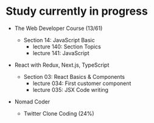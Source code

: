 # Study currently in progress

  - The Web Developer Course (13/61)
    - Section 14: JavaScript Basic
      - lecture 140: Section Topics 
      - lecture 141: JavaScript  

  - React with Redux, Next.js, TypeScript
    - Section 03: React Basics & Components
      - lecture 034: First customer component
      - lecture 035: JSX Code writing

  - Nomad Coder
    - Twitter Clone Coding (24%)
